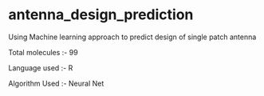 # antenna_design_prediction

Using Machine learning approach to predict design of single patch antenna

Total molecules :- 99

Language used :- R

Algorithm Used :- Neural Net
